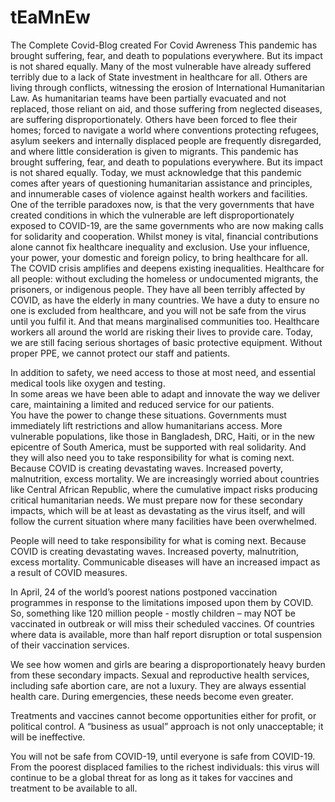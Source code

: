 # tEaMnEw
The Complete Covid-Blog created For Covid Awreness
This pandemic has brought suffering, fear, and death to populations everywhere. But its impact is not shared equally. Many of the most vulnerable have already suffered terribly due to a lack of State investment in healthcare for all. Others are living through conflicts, witnessing the erosion of International Humanitarian Law. As humanitarian teams have been partially evacuated and not replaced, those reliant on aid, and those suffering from neglected diseases, are suffering disproportionately. Others have been forced to flee their homes; forced to navigate a world where conventions protecting refugees, asylum seekers and internally displaced people are frequently disregarded, and where little consideration is given to migrants. This pandemic has brought suffering, fear, and death to populations everywhere. But its impact is not shared equally. Today, we must acknowledge that this pandemic comes after years of questioning humanitarian assistance and principles, and innumerable cases of violence against health workers and facilities. One of the terrible paradoxes now, is that the very governments that have created conditions in which the vulnerable are left disproportionately exposed to COVID-19, are the same governments who are now making calls for solidarity and cooperation. Whilst money is vital, financial contributions alone cannot fix healthcare inequality and exclusion. Use your influence, your power, your domestic and foreign policy, to bring healthcare for all. The COVID crisis amplifies and deepens existing inequalities. Healthcare for all people: without excluding the homeless or undocumented migrants, the prisoners, or indigenous people. They have all been terribly affected by COVID, as have the elderly in many countries. We have a duty to ensure no one is excluded from healthcare, and you will not be safe from the virus until you fulfil it. And that means marginalised communities too.
Healthcare workers all around the world are risking their lives to provide care. Today, we are still facing serious shortages of basic protective equipment. Without proper PPE, we cannot protect our staff and patients.

In addition to safety, we need access to those at most need, and essential medical tools like oxygen and testing.  
In some areas we have been able to adapt and innovate the way we deliver care, maintaining a limited and reduced service for our patients.  
You have the power to change these situations. Governments must immediately lift restrictions and allow humanitarians access. More vulnerable populations, like those in Bangladesh, DRC, Haiti, or in the new epicentre of South America, must be supported with real solidarity.
And they will also need you to take responsibility for what is coming next. Because COVID is creating devastating waves. Increased poverty, malnutrition, excess mortality. We are increasingly worried about countries like Central African Republic, where the cumulative impact risks producing critical humanitarian needs.
We must prepare now for these secondary impacts, which will be at least as devastating as the virus itself, and will follow the current situation where many facilities have been overwhelmed.

People will need to take responsibility for what is coming next. Because COVID is creating devastating waves. Increased poverty, malnutrition, excess mortality.
Communicable diseases will have an increased impact as a result of COVID measures.

In April, 24 of the world’s poorest nations postponed vaccination programmes in response to the limitations imposed upon them by COVID. So, something like 120 million people - mostly children – may NOT be vaccinated in outbreak or will miss their scheduled vaccines. Of countries where data is available, more than half report disruption or total suspension of their vaccination services.

We see how women and girls are bearing a disproportionately heavy burden from these secondary impacts. Sexual and reproductive health services, including safe abortion care, are not a luxury. They are always essential health care. During emergencies, these needs become even greater.

Treatments and vaccines cannot become opportunities either for profit, or political control. A “business as usual” approach is not only unacceptable; it will be ineffective.

You will not be safe from COVID-19, until everyone is safe from COVID-19. From the poorest displaced families to the richest individuals: this virus will continue to be a global threat for as long as it takes for vaccines and treatment to be available to all.
